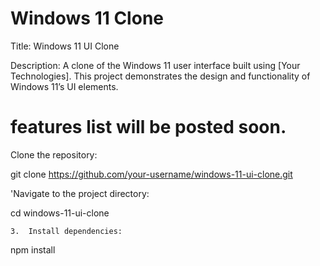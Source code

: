 # Windows 11 Clone


Title: Windows 11 UI Clone

Description:
A clone of the Windows 11 user interface built using [Your Technologies]. This project demonstrates the design and functionality of Windows 11’s UI elements.

# features list will be posted soon.

Clone the repository:

git clone https://github.com/your-username/windows-11-ui-clone.git

'Navigate to the project directory:

cd windows-11-ui-clone


	3.	Install dependencies:

npm install
